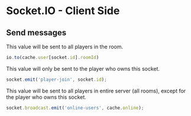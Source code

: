 # Socket.IO - Client Side


## Send messages

This value will be sent to all players in the room.
```js
io.to(cache.user[socket.id].roomId)
```

This value will only be sent to the player who owns this socket.
```js
socket.emit('player-join', socket.id);
```

This value will be sent to all players in entire server (all rooms), except for the player who owns this socket.
```js
socket.broadcast.emit('online-users', cache.online);
```